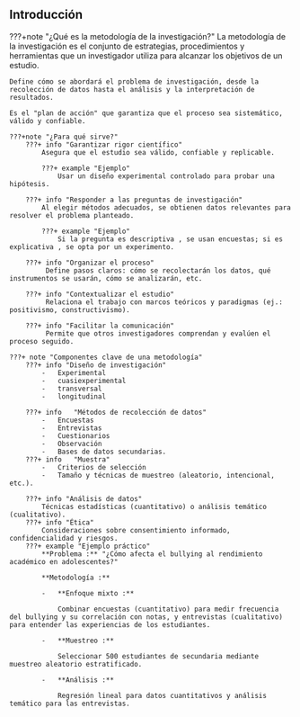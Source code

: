 ## Introducción

???+note "¿Qué es la metodología de la investigación?"
    La metodología de la investigación es el conjunto de estrategias, procedimientos y herramientas que un investigador utiliza para alcanzar los objetivos de un estudio. 
    
    Define cómo se abordará el problema de investigación, desde la recolección de datos hasta el análisis y la interpretación de resultados. 
    
    Es el "plan de acción" que garantiza que el proceso sea sistemático, válido y confiable. 

    ???+note "¿Para qué sirve?"
        ???+ info "Garantizar rigor científico"
            Asegura que el estudio sea válido, confiable y replicable.

            ???+ example "Ejemplo"
                Usar un diseño experimental controlado para probar una hipótesis.

        ???+ info "Responder a las preguntas de investigación"
            Al elegir métodos adecuados, se obtienen datos relevantes para resolver el problema planteado.

            ???+ example "Ejemplo"
                Si la pregunta es descriptiva , se usan encuestas; si es explicativa , se opta por un experimento.

        ???+ info "Organizar el proceso" 
             Define pasos claros: cómo se recolectarán los datos, qué instrumentos se usarán, cómo se analizarán, etc.

        ???+ info "Contextualizar el estudio"
             Relaciona el trabajo con marcos teóricos y paradigmas (ej.: positivismo, constructivismo).

        ???+ info "Facilitar la comunicación"
             Permite que otros investigadores comprendan y evalúen el proceso seguido.

    ???+ note "Componentes clave de una metodología"
        ???+ info "Diseño de investigación"
            -   Experimental
            -   cuasiexperimental
            -   transversal
            -   longitudinal

        ???+ info   "Métodos de recolección de datos"
            -   Encuestas
            -   Entrevistas
            -   Cuestionarios
            -   Observación
            -   Bases de datos secundarias.
        ???+ info   "Muestra"
            -   Criterios de selección
            -   Tamaño y técnicas de muestreo (aleatorio, intencional, etc.).

        ???+ info "Análisis de datos"
            Técnicas estadísticas (cuantitativo) o análisis temático (cualitativo).
        ???+ info "Ética"
            Consideraciones sobre consentimiento informado, confidencialidad y riesgos.
        ???+ example "Ejemplo práctico"
            **Problema :** "¿Cómo afecta el bullying al rendimiento académico en adolescentes?"

            **Metodología :**

            -   **Enfoque mixto :** 
                
                Combinar encuestas (cuantitativo) para medir frecuencia del bullying y su correlación con notas, y entrevistas (cualitativo) para entender las experiencias de los estudiantes.

            -   **Muestreo :** 
                
                Seleccionar 500 estudiantes de secundaria mediante muestreo aleatorio estratificado.
                
            -   **Análisis :** 
                
                Regresión lineal para datos cuantitativos y análisis temático para las entrevistas.
